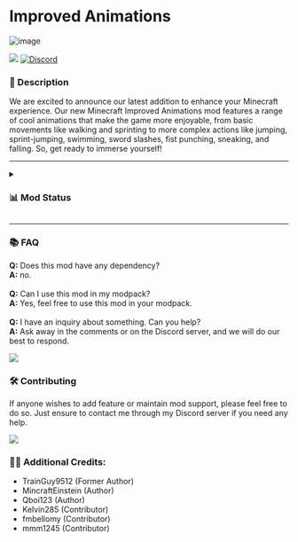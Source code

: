 # Improved Animations

![image](https://github.com/Alpha-thebaby/ImprovedAnimations/assets/115327854/8f5e6c1a-fa6c-4152-a0ce-98d4b266e579)

![](https://img.shields.io/badge/Mod_Loader-Fabric%20%26%20Forge-6a6a6a?style=for-the-badge&labelColor=272727)
[![Discord](https://img.shields.io/badge/%20Discord-6a6a6a?style=for-the-badge&labelColor=272727&logo=discord)](https://discord.gg/rtEGCzbZym)

### **📘 Description**
We are excited to announce our latest addition to enhance your Minecraft experience. Our new Minecraft Improved Animations mod features a range of cool animations that make the game more enjoyable, from basic movements like walking and sprinting to more complex actions like jumping, sprint-jumping, swimming, sword slashes, fist punching, sneaking, and falling. So, get ready to immerse yourself!

---

<details>
<summary><h3><b>📊 Mod Status</b></h3></summary>

Improved Animations was originally called Trainguy's Animation Overhaul, but the mod was never released to Curseforge or Modrinth. At the time (End of 2022 beginning of 2023) of forking (copying) the mod Trainguy had abandoned it to work on other things. DrAlpha (now Adam) asked if he could have permission to continue the mod with the intent of uploading it to Curseforge and Modrinth for, as he says "not for the profit, but for the Minecraft community". According to DrAlpha Trainguy gave him a vague response that DrAlpha interpreted as a go-ahead to continue the mod, so MincraftEinstein, Kelvin285, and Qboi (now called XyperCode) were brought in by DrAlpha do continue the mod since DrAlpha can't code. After the mod was released Trainguy posted on Twitter (now X) saying that permission was never given to DrAlpha to continue the mod and reported the projects on Curseforge and Modrinth. We attempted to talk with Trainguy saying that the mod was licensed under CC0 ([Creative Commons 0](https://creativecommons.org/public-domain/cc0/)) meaning it was free to use by anyone for anything, but we would gladly add him as a member of the project on Curseforge and Modrinth and give him most of the profits that the mod generated. Unfortunately, we forked (copied) the mod from another fork of the original which was licensed under the [GNU](https://www.gnu.org/licenses/gpl-3.0.en.html) license with parts of the mod (mainly the animations files) being under ARR (All Rights Reserved) meaning we not only didn't have permission we also didn't have the license to back us up though we didn't realize it until a little later. MincraftEinstein's discord server blew up with people saying that we had stolen the mod and hating on us for it, so we archived the mod files on Curseforge and Modrinth realizing that we had unintentionally stolen the mod and released it without permission. The very next day Curseforge and Modrinth took the mod pages down saying we were breaking copyright and so the mod can no longer be continued due to ownership reasons.

We apologize for any inconvenience this may have caused. If you are interested in the original you can find it [here](https://github.com/Trainguy9512/trainguys-animation-overhaul)

**References**
- [Trainguy's Animations Overhaul](https://github.com/Trainguy9512/trainguys-animation-overhaul)
- [Original License on Trainguy's Github Repository](https://github.com/Trainguy9512/trainguys-animation-overhaul/commit/089ef1557bf8f2d4b939f8538847ac195343f15b)
- [Fork we forked from](https://github.com/LizIsTired/animation-overhaul/tree/1.18.2)
- [License of the fork we forked from](https://github.com/LizIsTired/animation-overhaul/blob/1.18.2/LICENSE)
</details>

---

### **📚 FAQ**
**Q:** Does this mod have any dependency?
<br>
**A:** no.
<br><br>
**Q:** Can I use this mod in my modpack?
<br>
**A:** Yes, feel free to use this mod in your modpack.
<br><br>
**Q:** I have an inquiry about something. Can you help?
<br>
**A:** Ask away in the comments or on the Discord server, and we will do our best to respond.

![](https://i.imgur.com/j8YAnhl.png)

### **🛠 Contributing**
If anyone wishes to add feature or maintain mod support, please feel free to do so. Just ensure to contact me through my Discord server if you need any help.

![](https://i.imgur.com/j8YAnhl.png)

### **🙎‍♂️ Additional Credits:**
- TrainGuy9512 (Former Author)
- MincraftEinstein (Author)
- Qboi123 (Author)
- Kelvin285 (Contributor)
- fmbellomy (Contributor)
- mmm1245 (Contributor)
